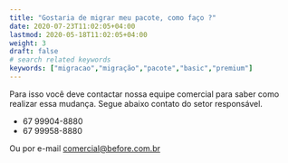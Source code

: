```yaml
---
title: "Gostaria de migrar meu pacote, como faço ?"
date: 2020-07-23T11:02:05+04:00
lastmod: 2020-05-18T11:02:05+04:00
weight: 3
draft: false
# search related keywords
keywords: ["migracao","migração","pacote","basic","premium"]
---
```


Para isso você deve contactar nossa equipe comercial para saber como realizar essa mudança. Segue abaixo contato do setor responsável.

- 67 99904-8880
- 67 99958-8880

Ou por e-mail comercial@before.com.br
